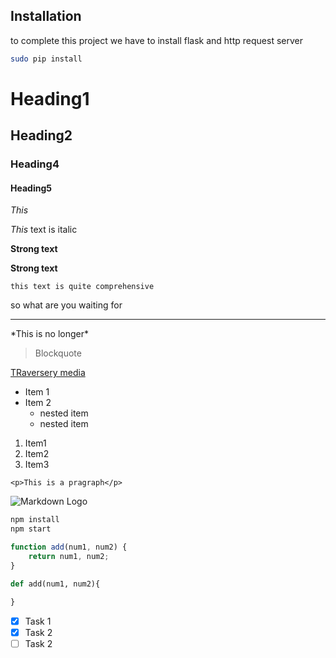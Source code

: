 ## Installation

to complete this project we have to install flask and http request server

```bash
sudo pip install
```

# Heading1
## Heading2
### Heading4
#### Heading5


<!--This text is italic-->

*This*

_This_ text is italic

**Strong text**

__Strong text__

<!--Strike through-->

~~~
this text is quite comprehensive
~~~
so what are you waiting for

<!--Horizontal row-->

---
\*This is no longer\*

<!--Blockquote-->

>Blockquote

<!--links-->
[TRaversery media](src/blockchain.py "Title")


* Item 1
* Item 2
  * nested item
  * nested item
1. Item1
2. Item2
3. Item3

<!--Inline quote block-->

`<p>This is a pragraph</p> `

![Markdown Logo](https://markdown-here.com/img/icon256.png)

<!--Github Markdown-->
```bash
npm install
npm start
```

```javascript
function add(num1, num2) {
    return num1, num2;
}
```

```python
def add(num1, num2){

}
```

<!--Task list-->
* [x] Task 1
* [x] Task 2
* [ ] Task 2 